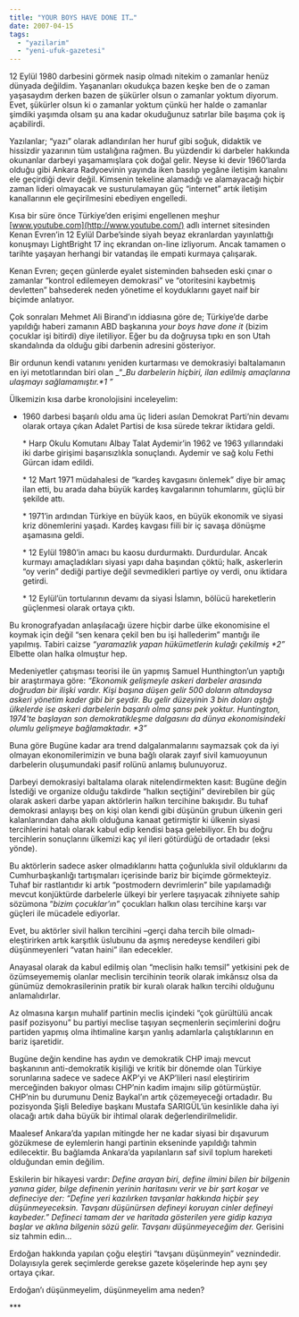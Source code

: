 ```yaml
---
title: "YOUR BOYS HAVE DONE IT…"
date: 2007-04-15
tags: 
  - "yazilarim"
  - "yeni-ufuk-gazetesi"
---
```


12 Eylül 1980 darbesini görmek nasip olmadı nitekim o zamanlar henüz dünyada değildim. Yaşananları okudukça bazen keşke ben de o zaman yaşasaydım derken bazen de şükürler olsun o zamanlar yoktum diyorum. Evet, şükürler olsun ki o zamanlar yoktum çünkü her halde o zamanlar şimdiki yaşımda olsam şu ana kadar okuduğunuz satırlar bile başıma çok iş açabilirdi.

Yazılanlar; “yazı” olarak adlandırılan her huruf gibi soğuk, didaktik ve hissizdir yazarının tüm ustalığına rağmen. Bu yüzdendir ki darbeler hakkında okunanlar darbeyi yaşamamışlara çok doğal gelir. Neyse ki devir 1960’larda olduğu gibi Ankara Radyoevinin yayında iken basılıp yegâne iletişim kanalını ele geçirdiği devir değil. Kimsenin tekeline alamadığı ve alamayacağı hiçbir zaman lideri olmayacak ve susturulamayan güç “internet” artık iletişim kanallarının ele geçirilmesini ebediyen engelledi.

Kısa bir süre önce Türkiye’den erişimi engellenen meşhur [www.youtube.com](http://www.youtube.com/) adlı internet sitesinden Kenan Evren’in 12 Eylül Darbe’sinde siyah beyaz ekranlardan yayınlattığı konuşmayı LightBright 17 inç ekrandan on-line izliyorum. Ancak tamamen o tarihte yaşayan herhangi bir vatandaş ile empati kurmaya çalışarak.

Kenan Evren; geçen günlerde eyalet sisteminden bahseden eski çınar o zamanlar “kontrol edilemeyen demokrasi” ve “otoritesini kaybetmiş devletten” bahsederek neden yönetime el koyduklarını gayet naif bir biçimde anlatıyor.

Çok sonraları Mehmet Ali Birand’ın iddiasına göre de; Türkiye’de darbe yapıldığı haberi zamanın ABD başkanına _your boys have done it_ (bizim çocuklar işi bitirdi) diye iletiliyor. Eğer bu da doğruysa tıpkı en son Utah skandalında da olduğu gibi darbenin adresini gösteriyor.

Bir ordunun kendi vatanını yeniden kurtarması ve demokrasiyi baltalamanın en iyi metotlarından biri olan _“__Bu darbelerin hiçbiri, ilan edilmiş amaçlarına ulaşmayı sağlamamıştır.\*1 ”_

Ülkemizin kısa darbe kronolojisini inceleyelim:

- 1960 darbesi başarılı oldu ama üç lideri asılan Demokrat Parti’nin devamı olarak ortaya çıkan Adalet Partisi de kısa sürede tekrar iktidara geldi.  
      
    \* Harp Okulu Komutanı Albay Talat Aydemir’in 1962 ve 1963 yıllarındaki iki darbe girişimi başarısızlıkla sonuçlandı. Aydemir ve sağ kolu Fethi Gürcan idam edildi.  
      
    \* 12 Mart 1971 müdahalesi de “kardeş kavgasını önlemek” diye bir amaç ilan etti, bu arada daha büyük kardeş kavgalarının tohumlarını, güçlü bir şekilde attı.  
      
    \* 1971’in ardından Türkiye en büyük kaos, en büyük ekonomik ve siyasi kriz dönemlerini yaşadı. Kardeş kavgası fiili bir iç savaşa dönüşme aşamasına geldi.  
      
    \* 12 Eylül 1980’in amacı bu kaosu durdurmaktı. Durdurdular. Ancak kurmayı amaçladıkları siyasi yapı daha başından çöktü; halk, askerlerin “oy verin” dediği partiye değil sevmedikleri partiye oy verdi, onu iktidara getirdi.  
      
    \* 12 Eylül’ün tortularının devamı da siyasi İslamın, bölücü hareketlerin güçlenmesi olarak ortaya çıktı.

Bu kronografyadan anlaşılacağı üzere hiçbir darbe ülke ekonomisine el koymak için değil “sen kenara çekil ben bu işi hallederim” mantığı ile yapılmış. Tabiri caizse _“yaramazlık yapan hükümetlerin kulağı çekilmiş \*2”_ Elbette olan halka olmuştur hep.

Medeniyetler çatışması teorisi ile ün yapmış Samuel Hunthington’un yaptığı bir araştırmaya göre: _“Ekonomik gelişmeyle askeri darbeler arasında doğrudan bir ilişki vardır. Kişi başına düşen gelir 500 doların altındaysa askeri yönetim kader gibi bir şeydir. Bu gelir düzeyinin 3 bin doları aştığı ülkelerde ise askeri darbelerin başarılı olma şansı pek yoktur. Huntington, 1974'te başlayan son demokratikleşme dalgasını da dünya ekonomisindeki olumlu gelişmeye bağlamaktadır. \*3”_

Buna göre Bugüne kadar ara trend dalgalanmalarını saymazsak çok da iyi olmayan ekonomilerimizin ve buna bağlı olarak zayıf sivil kamuoyunun darbelerin oluşumundaki pasif rolünü anlamış bulunuyoruz.

Darbeyi demokrasiyi baltalama olarak nitelendirmekten kasıt: Bugüne değin İstediği ve organize olduğu takdirde “halkın seçtiğini” devirebilen bir güç olarak askeri darbe yapan aktörlerin halkın tercihine bakışıdır. Bu tuhaf demokrasi anlayışı beş on kişi olan kendi gibi düşünün grubun ülkenin geri kalanlarından daha akıllı olduğuna kanaat getirmiştir ki ülkenin siyasi tercihlerini hatalı olarak kabul edip kendisi başa gelebiliyor. Eh bu doğru tercihlerin sonuçlarını ülkemizi kaç yıl ileri götürdüğü de ortadadır (eksi yönde).

Bu aktörlerin sadece asker olmadıklarını hatta çoğunlukla sivil olduklarını da Cumhurbaşkanlığı tartışmaları içerisinde bariz bir biçimde görmekteyiz. Tuhaf bir rastlantıdır ki artık “postmodern devrimlerin” bile yapılamadığı mevcut konjüktürde darbelerle ülkeyi bir yerlere taşıyacak zihniyete sahip sözümona “_bizim çocuklar’ın”_ çocukları halkın olası tercihine karşı var güçleri ile mücadele ediyorlar.

Evet, bu aktörler sivil halkın tercihini –gerçi daha tercih bile olmadı- eleştirirken artık karşıtlık üslubunu da aşmış neredeyse kendileri gibi düşünmeyenleri “vatan haini” ilan edecekler.

Anayasal olarak da kabul edilmiş olan “meclisin halkı temsil” yetkisini pek de özümseyememiş olanlar meclisin tercihinin teorik olarak imkânsız olsa da günümüz demokrasilerinin pratik bir kuralı olarak halkın tercihi olduğunu anlamalıdırlar.

Az olmasına karşın muhalif partinin meclis içindeki “çok gürültülü ancak pasif pozisyonu” bu partiyi meclise taşıyan seçmenlerin seçimlerini doğru partiden yapmış olma ihtimaline karşın yanlış adamlarla çalıştıklarının en bariz işaretidir.

Bugüne değin kendine has aydın ve demokratik CHP imajı mevcut başkanının anti-demokratik kişiliği ve kritik bir dönemde olan Türkiye sorunlarına sadece ve sadece AKP’yi ve AKP’lileri nasıl eleştiririm merceğinden bakıyor olması CHP’nin kadim imajını silip götürmüştür. CHP’nin bu durumunu Deniz Baykal’ın artık çözemeyeceği ortadadır. Bu pozisyonda Şişli Belediye başkanı Mustafa SARIGÜL’ün kesinlikle daha iyi olacağı artık daha büyük bir ihtimal olarak değerlendirilmelidir.

Maalesef Ankara’da yapılan mitingde her ne kadar siyasi bir dışavurum gözükmese de eylemlerin hangi partinin ekseninde yapıldığı tahmin edilecektir. Bu bağlamda Ankara’da yapılanların saf sivil toplum hareketi olduğundan emin değilim.

Eskilerin bir hikayesi vardır: _Define arayan biri, define ilmini bilen bir bilgenin yanına gider, bilge definenin yerinin haritasını verir ve bir şart koşar ve defineciye der: “Define yeri kazılırken tavşanlar hakkında hiçbir şey düşünmeyeceksin. Tavşanı düşünürsen defineyi koruyan cinler defineyi kaybeder.” Defineci tamam der ve haritada gösterilen yere gidip kazıya başlar ve aklına bilgenin sözü gelir. Tavşanı düşünmeyeceğim der._ Gerisini siz tahmin edin…

Erdoğan hakkında yapılan çoğu eleştiri “tavşanı düşünmeyin” veznindedir. Dolayısıyla gerek seçimlerde gerekse gazete köşelerinde hep aynı şey ortaya çıkar.

Erdoğan’ı düşünmeyelim, düşünmeyelim ama neden?

\*\*\*
